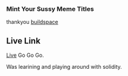 ### Mint Your Sussy Meme Titles

thankyou [buildspace](https://buildspace.so/)

## Live Link

[Live](https://vitejs.dev/) Go Go Go.

Was learining and playing around with solidity.

